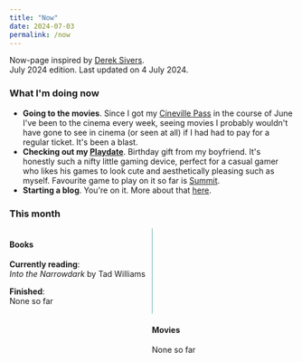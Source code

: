 ```yaml
---
title: "Now"
date: 2024-07-03
permalink: /now
---
```

Now-page inspired by <a href="https://sive.rs/nowff" target="_blank">Derek Sivers</a>. 
<br />July 2024 edition. Last updated on 4 July 2024.

### What I'm doing now

- **Going to the movies**. Since I got my <a href="https://cinevillepass.be/en-BE" target="_blank">Cineville Pass</a> in the course of June  I've been to the cinema every week, seeing movies I probably wouldn't have gone to see in cinema (or seen at all) if I had had to pay for a regular ticket. It's been a blast.
- **Checking out my <a href="https://play.date/" target="_blank">Playdate</a>**. Birthday gift from my boyfriend. It's honestly such a nifty little gaming device, perfect for a casual gamer who likes his games to look cute and aesthetically pleasing such as myself. Favourite game to play on it so far is <a href="https://play.date/games/summit/" target="_blank">Summit</a>.
- **Starting a blog**. You're on it. More about that [here](/about.md).

### This month
<div style="float: left; width: 50%; border-right: 1px solid #66b2b2;">
<h4>Books</h4>
<p><strong>Currently reading</strong>: <br /><i>Into the Narrowdark</i> by Tad Williams</p>
<p><strong>Finished</strong>: <br />None so far</p>
</div>
<div style="float: right; width: 50%;">
<h4>Movies</h4>
<p>None so far</p>
</div>
